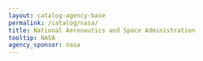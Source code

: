 ```yaml
---
layout: catalog-agency-base
permalink: /catalog/nasa/
title: National Aeronautics and Space Administration
tooltip: NASA
agency_sponsor: nasa
---
```



